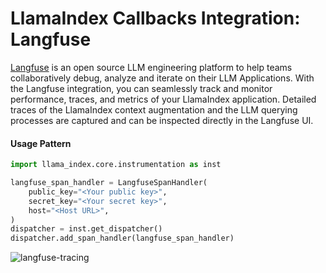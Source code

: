# LlamaIndex Callbacks Integration: Langfuse

[Langfuse](https://langfuse.com/docs) is an open source LLM engineering platform to help teams collaboratively debug, analyze and iterate on their LLM Applications. With the Langfuse integration, you can seamlessly track and monitor performance, traces, and metrics of your LlamaIndex application. Detailed traces of the LlamaIndex context augmentation and the LLM querying processes are captured and can be inspected directly in the Langfuse UI.

#### Usage Pattern

```python
import llama_index.core.instrumentation as inst

langfuse_span_handler = LangfuseSpanHandler(
    public_key="<Your public key>",
    secret_key="<Your secret key>",
    host="<Host URL>",
)
dispatcher = inst.get_dispatcher()
dispatcher.add_span_handler(langfuse_span_handler)
```

![langfuse-tracing](https://static.langfuse.com/llamaindex-langfuse-docs.gif)
